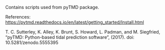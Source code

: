 Contains scripts used from pyTMD package. 

References: 
https://pytmd.readthedocs.io/en/latest/getting_started/Install.html 

T. C. Sutterley, K. Alley, K. Brunt, S. Howard, L. Padman, and M. Siegfried, “pyTMD: Python-based tidal prediction software”, (2017). doi: 10.5281/zenodo.5555395

